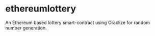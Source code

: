 # ethereumlottery
An Ethereum based lottery smart-contract using Oraclize for random number generation.
